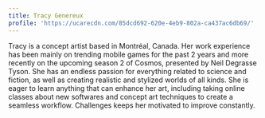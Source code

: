 ```yaml
---
title: Tracy Genereux
profile: 'https://ucarecdn.com/85dcd692-620e-4eb9-802a-ca437ac6db69/'
---
```

Tracy is a concept artist based in Montréal, Canada. Her work experience has been mainly on trending mobile games for the past 2 years and more recently on the upcoming season 2 of Cosmos, presented by Neil Degrasse Tyson. She has an endless passion for everything related to science and fiction, as well as creating realistic and stylized worlds of all kinds.
She is eager to learn anything that can enhance her art, including taking online classes about new softwares and concept art techniques to create a seamless workflow. Challenges keeps her motivated to improve constantly.
